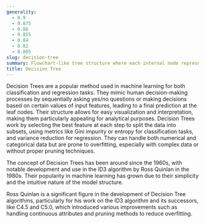 ```yaml
---
generality:
  - 0.9
  - 0.875
  - 0.86
  - 0.855
  - 0.84
  - 0.82
  - 0.805
slug: decision-tree
summary: Flowchart-like tree structure where each internal node represents a "test" on an attribute, each branch represents the outcome of the test, and each leaf node represents a class label (decision taken after computing all attributes).
title: Decision Tree
---
```


Decision Trees are a popular method used in machine learning for both classification and regression tasks. They mimic human decision-making processes by sequentially asking yes/no questions or making decisions based on certain values of input features, leading to a final prediction at the leaf nodes. Their structure allows for easy visualization and interpretation, making them particularly appealing for analytical purposes. Decision Trees work by selecting the best feature at each step to split the data into subsets, using metrics like Gini impurity or entropy for classification tasks, and variance reduction for regression. They can handle both numerical and categorical data but are prone to overfitting, especially with complex data or without proper pruning techniques.

The concept of Decision Trees has been around since the 1960s, with notable development and use in the ID3 algorithm by Ross Quinlan in the 1980s. Their popularity in machine learning has grown due to their simplicity and the intuitive nature of the model structure.

Ross Quinlan is a significant figure in the development of Decision Tree algorithms, particularly for his work on the ID3 algorithm and its successors, like C4.5 and C5.0, which introduced various improvements such as handling continuous attributes and pruning methods to reduce overfitting.
